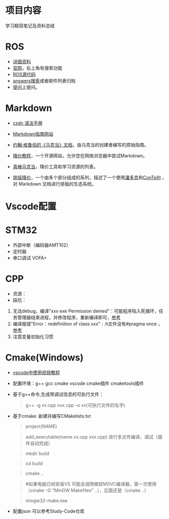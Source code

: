 # 项目内容

学习精简笔记及资料总结

# ROS

- [详细资料](http://www.autolabor.com.cn/book/ROSTutorials/chapter1/11-rosjian-jie-yu-an-zhuang/112rosshe-ji-mu-biao.html)
- [官网](http://wiki.ros.org/)，右上角有搜索功能
- [ROS源代码](https://github.com/ros)
- [answers搜索](http://answers.ros.org)或者邮件列表归档
- [提问](http://answers.ros.org/questions/ask)上提问。

# Markdown

- [csdn 语法手册](https://blog.csdn.net/witnessai1/article/details/52551362?ops_request_misc=%257B%2522request%255Fid%2522%253A%2522166592044816782391813984%2522%252C%2522scm%2522%253A%252220140713.130102334..%2522%257D&request_id=166592044816782391813984&biz_id=0&utm_medium=distribute.pc_search_result.none-task-blog-2~all~top_positive~default-2-52551362-null-null.142^v56^control,201^v3^add_ask&utm_term=markdown&spm=1018.2226.3001.4187) 

- [Markdown指南网站](https://www.markdownguide.org/getting-started/)
- [约翰·格鲁伯的《马克当》文档](https://daringfireball.net/projects/markdown/)，由马克当的创建者编写的原始指南。
- [降价教程](https://www.markdowntutorial.com/)，一个开源网站，允许您在网络浏览器中尝试Markdown。
- [真棒马克当](https://github.com/mundimark/awesome-markdown)，降价工具和学习资源的列表。
- [排版降价](https://dave.autonoma.ca/blog/2019/05/22/typesetting-markdown-part-1)，一个由多个部分组成的系列，描述了一个使用[潘多克](https://pandoc.org/)和[ConTeXt](https://www.contextgarden.net/) ，对 Markdown 文档进行排版的生态系统。

# Vscode配置

# STM32

- 外部中断（编码器AMT102）
- 定时器
- 串口调试 VOFA+

# CPP

- 资源：
- 踩坑：
1. 无法debug，编译"xxx exe Permission denied"：可能程序陷入死循环，任务管理器结束进程，并修改程序，重新编译即可，[参考](https://blog.csdn.net/gruhgd/article/details/83927041)
2. 编译报错"Error：redefinition of class xxx" : .h文件没有#pragma once ， [参考](https://blog.csdn.net/qq_31347869/article/details/94085312)
3. 注意变量初始化习惯

# Cmake(Windows)
- [vscode中使用视频教程](https://www.bilibili.com/video/BV13K411M78v?p=2&vd_source=baa784078e67e28c38d26cf6881f8357)
- 配置环境：g++ gcc cmake vscode cmake插件 cmaketools插件
- 基于g++命令,生成带调试信息的可执行文件：
    > g++ -g xx.cpp xxx.cpp -o xx(可执行文件的名字)
- 基于cmake:
  新建并编写CMakelists.txt
    > project(NAME)
    
    > add_executable(name xx.cpp xxx.cpp)
  进行多文件编译，调试（插件自动完成）
  
    > mkdir build
    
    > cd build
    
    > cmake ..
    
    > #如果电脑已经安装VS 可能会调用微软MSVC编译器，第一次使用（cmake -G "MinGW Makefiles" ..），后面还是（cmake ..）
    
    > mingw32-make.exe
    
 - 配置json
  可以参考Study-Code仓库



